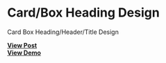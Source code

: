 # Card/Box Heading Design
Card Box Heading/Header/Title Design

<a href="https://designdrastic.com/snippet/cardbox-heading-css-snippet"><strong>View Post</strong></a>
<br />
<a href="https://designdrastic.com/post/demo/cardbox-heading-css-snippet"><strong>View Demo</strong></a>
